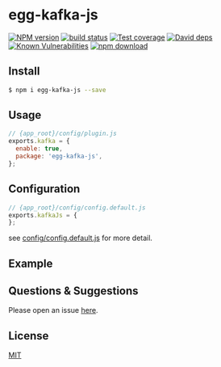 # egg-kafka-js

[![NPM version][npm-image]][npm-url]
[![build status][travis-image]][travis-url]
[![Test coverage][codecov-image]][codecov-url]
[![David deps][david-image]][david-url]
[![Known Vulnerabilities][snyk-image]][snyk-url]
[![npm download][download-image]][download-url]

[npm-image]: https://img.shields.io/npm/v/egg-kafka-js.svg?style=flat-square
[npm-url]: https://npmjs.org/package/egg-kafka-js
[travis-image]: https://img.shields.io/travis/eggjs/egg-kafka-js.svg?style=flat-square
[travis-url]: https://travis-ci.org/eggjs/egg-kafka-js
[codecov-image]: https://img.shields.io/codecov/c/github/eggjs/egg-kafka-js.svg?style=flat-square
[codecov-url]: https://codecov.io/github/eggjs/egg-kafka-js?branch=master
[david-image]: https://img.shields.io/david/eggjs/egg-kafka-js.svg?style=flat-square
[david-url]: https://david-dm.org/eggjs/egg-kafka-js
[snyk-image]: https://snyk.io/test/npm/egg-kafka-js/badge.svg?style=flat-square
[snyk-url]: https://snyk.io/test/npm/egg-kafka-js
[download-image]: https://img.shields.io/npm/dm/egg-kafka-js.svg?style=flat-square
[download-url]: https://npmjs.org/package/egg-kafka-js

<!--
Description here.
-->

## Install

```bash
$ npm i egg-kafka-js --save
```

## Usage

```js
// {app_root}/config/plugin.js
exports.kafka = {
  enable: true,
  package: 'egg-kafka-js',
};
```

## Configuration

```js
// {app_root}/config/config.default.js
exports.kafkaJs = {
};
```

see [config/config.default.js](config/config.default.js) for more detail.

## Example

<!-- example here -->

## Questions & Suggestions

Please open an issue [here](https://github.com/eggjs/egg/issues).

## License

[MIT](LICENSE)
